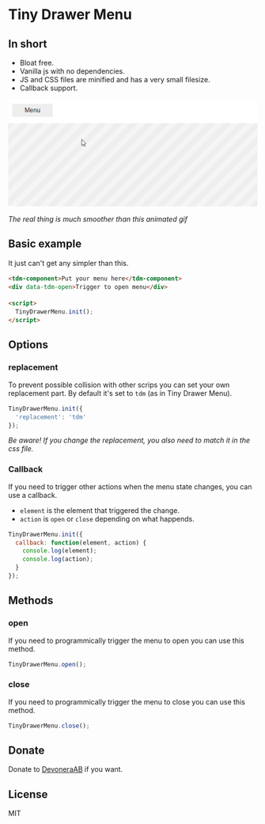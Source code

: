 # Tiny Drawer Menu

## In short

- Bloat free.
- Vanilla js with no dependencies.
- JS and CSS files are minified and has a very small filesize.
- Callback support.

![Screenshot](screenshot.gif)

*The real thing is much smoother than this animated gif*

## Basic example

It just can't get any simpler than this.

```html
<tdm-component>Put your menu here</tdm-component>
<div data-tdm-open>Trigger to open menu</div>

<script>
  TinyDrawerMenu.init();
</script>
```

## Options

### replacement

To prevent possible collision with other scrips you can set your own replacement part. By default it's set to `tdm` (as in Tiny Drawer Menu).

```js
TinyDrawerMenu.init({
  'replacement': 'tdm'
});
```

*Be aware! If you change the replacement, you also need to match it in the css file.*

### Callback

If you need to trigger other actions when the menu state changes, you can use a callback.

- `element` is the element that triggered the change.
- `action` is `open` or `close` depending on what happends.

```js
TinyDrawerMenu.init({
  callback: function(element, action) {
    console.log(element);
    console.log(action);
  }
});
```

## Methods

### open

If you need to programmically trigger the menu to open you can use this method.

```js
TinyDrawerMenu.open();
```

### close

If you need to programmically trigger the menu to close you can use this method.

```js
TinyDrawerMenu.close();
```

## Donate

Donate to [DevoneraAB](https://www.paypal.me/DevoneraAB) if you want.

## License

MIT